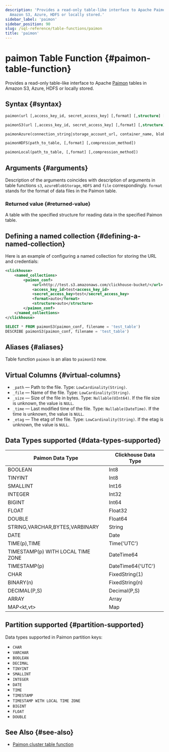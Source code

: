 ```yaml
---
description: 'Provides a read-only table-like interface to Apache Paimon tables in
  Amazon S3, Azure, HDFS or locally stored.'
sidebar_label: 'paimon'
sidebar_position: 90
slug: /sql-reference/table-functions/paimon
title: 'paimon'
---
```


# paimon Table Function {#paimon-table-function}

Provides a read-only table-like interface to Apache [Paimon](https://paimon.apache.org/) tables in Amazon S3, Azure, HDFS or locally stored.

## Syntax {#syntax}

```sql
paimon(url [,access_key_id, secret_access_key] [,format] [,structure] [,compression])

paimonS3(url [,access_key_id, secret_access_key] [,format] [,structure] [,compression])

paimonAzure(connection_string|storage_account_url, container_name, blobpath, [,account_name], [,account_key] [,format] [,compression_method])

paimonHDFS(path_to_table, [,format] [,compression_method])

paimonLocal(path_to_table, [,format] [,compression_method])
```

## Arguments {#arguments}

Description of the arguments coincides with description of arguments in table functions `s3`, `azureBlobStorage`, `HDFS` and `file` correspondingly.
`format` stands for the format of data files in the Paimon table.

### Returned value {#returned-value}

A table with the specified structure for reading data in the specified Paimon table.

## Defining a named collection {#defining-a-named-collection}

Here is an example of configuring a named collection for storing the URL and credentials:

```xml
<clickhouse>
    <named_collections>
        <paimon_conf>
            <url>http://test.s3.amazonaws.com/clickhouse-bucket/</url>
            <access_key_id>test<access_key_id>
            <secret_access_key>test</secret_access_key>
            <format>auto</format>
            <structure>auto</structure>
        </paimon_conf>
    </named_collections>
</clickhouse>
```

```sql
SELECT * FROM paimonS3(paimon_conf, filename = 'test_table')
DESCRIBE paimonS3(paimon_conf, filename = 'test_table')
```

## Aliases {#aliases}

Table function `paimon` is an alias to `paimonS3` now.

## Virtual Columns {#virtual-columns}

- `_path` — Path to the file. Type: `LowCardinality(String)`.
- `_file` — Name of the file. Type: `LowCardinality(String)`.
- `_size` — Size of the file in bytes. Type: `Nullable(UInt64)`. If the file size is unknown, the value is `NULL`.
- `_time` — Last modified time of the file. Type: `Nullable(DateTime)`. If the time is unknown, the value is `NULL`.
- `_etag` — The etag of the file. Type: `LowCardinality(String)`. If the etag is unknown, the value is `NULL`.

## Data Types supported {#data-types-supported}

| Paimon Data Type | Clickhouse Data Type 
|-------|--------|
|BOOLEAN     |Int8      |
|TINYINT     |Int8      |
|SMALLINT     |Int16      |
|INTEGER     |Int32      |
|BIGINT     |Int64      |
|FLOAT     |Float32      |
|DOUBLE     |Float64      |
|STRING,VARCHAR,BYTES,VARBINARY     |String      |
|DATE     |Date      |
|TIME(p),TIME     |Time('UTC')      |
|TIMESTAMP(p) WITH LOCAL TIME ZONE     |DateTime64      |
|TIMESTAMP(p)     |DateTime64('UTC')      |
|CHAR     |FixedString(1)      |
|BINARY(n)     |FixedString(n)      |
|DECIMAL(P,S)     |Decimal(P,S)      |
|ARRAY<t>     |Array      |
|MAP<kt,vt>     |Map    |

## Partition supported {#partition-supported}
Data types supported in Paimon partition keys:
* `CHAR`
* `VARCHAR`
* `BOOLEAN`
* `DECIMAL`
* `TINYINT`
* `SMALLINT`
* `INTEGER`
* `DATE`
* `TIME`
* `TIMESTAMP`
* `TIMESTAMP WITH LOCAL TIME ZONE`
* `BIGINT`
* `FLOAT`
* `DOUBLE`

## See Also {#see-also}

* [Paimon cluster table function](/sql-reference/table-functions/paimonCluster.md)
